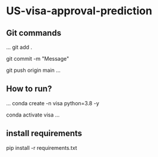# US-visa-approval-prediction


## Git commands
...
git add .

git commit -m "Message"

git push origin main
...


## How to run?
...
conda create -n visa python=3.8 -y

conda activate visa
...

## install requirements
pip install -r requirements.txt
 
